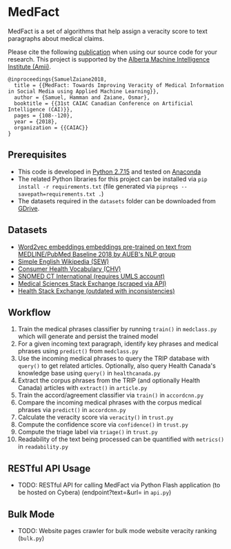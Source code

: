 # MedFact

MedFact is a set of algorithms that help assign a veracity score to text paragraphs about medical claims.

Please cite the following [publication](http://dx.doi.org/10.1007/978-3-319-89656-4_9) when using our source code for your research. This project is supported by the [Alberta Machine Intelligence Institute (Amii)](http://amii.ca).

```
@inproceedings{SamuelZaiane2018,
  title = {{MedFact: Towards Improving Veracity of Medical Information in Social Media using Applied Machine Learning}},
  author = {Samuel, Hamman and Zaiane, Osmar},
  booktitle = {{31st CAIAC Canadian Conference on Artificial Intelligence (CAI)}},
  pages = {108--120},
  year = {2018},
  organization = {{CAIAC}}
}
```

## Prerequisites

- This code is developed in [Python 2.7.15](https://docs.python.org/2.7/) and tested on [Anaconda](https://www.anaconda.com/distribution/)
- The related Python libraries for this project can be installed via `pip install -r requirements.txt` (file generated via `pipreqs --savepath=requirements.txt .`)
- The datasets required in the `datasets` folder can be downloaded from [GDrive](https://drive.google.com/drive/folders/1LfIrmbMG-yyhaSM9wFGqCTDMLBF7ZSj9). 

## Datasets

- [Word2vec embeddings embeddings pre-trained on text from MEDLINE/PubMed Baseline 2018 by AUEB's NLP group](http://nlp.cs.aueb.gr)
- [Simple English Wikipedia (SEW)](http://pikes.fbk.eu/eval-sew.html)
- [Consumer Health Vocabulary (CHV)](https://github.com/Planeshifter/node-chvocab)
- [SNOMED CT International (requires UMLS account)](https://www.nlm.nih.gov/healthit/snomedct/international.html)
- [Medical Sciences Stack Exchange (scraped via API)](https://api.stackexchange.com/docs/questions)
- [Health Stack Exchange (outdated with inconsistencies)](https://archive.org/download/stackexchange)

## Workflow

1. Train the medical phrases classifier by running `train()` in `medclass.py` which will generate and persist the trained model
2. For a given incoming text paragraph, identify key phrases and medical phrases using `predict()` from `medclass.py`
3. Use the incoming medical phrases to query the TRIP database with `query()` to get related articles. Optionally, also query Health Canada's knowledge base using `query()` in `healthcanada.py`
4. Extract the corpus phrases from the TRIP (and optionally Health Canada) articles with `extract()` in `article.py`
5. Train the accord/agreement classifier via `train()` in `accordcnn.py`
6. Compare the incoming medical phrases with the corpus medical phrases via `predict()` in `accordcnn.py`
7. Calculate the veracity score via `veracity()` in `trust.py`
8. Compute the confidence score via `confidence()` in `trust.py`
9. Compute the triage label via `triage()` in `trust.py`
10. Readability of the text being processed can be quantified with `metrics()` in `readability.py`

## RESTful API Usage

- TODO: RESTful API for calling MedFact via Python Flash application (to be hosted on Cybera) (endpoint?text=&url= in `api.py`)

## Bulk Mode

- TODO: Website pages crawler for bulk mode website veracity ranking (`bulk.py`)